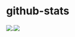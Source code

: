 # github-stats
<a href="https://github.com/9taetae9">
  <img align="center" src="https://github-readme-stats.vercel.app/api?username=9taetae9&count_private=true&show_icons=true&theme=neon" />
</a>
<a href="https://github.com/9taetae9">
  <img align="center" src="https://github-readme-stats.vercel.app/api/top-langs/?username=9taetae9&langs_count=5" />
</a>


